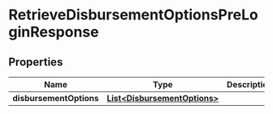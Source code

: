 # RetrieveDisbursementOptionsPreLoginResponse

## Properties
Name | Type | Description | Notes
------------ | ------------- | ------------- | -------------
**disbursementOptions** | [**List&lt;DisbursementOptions&gt;**](DisbursementOptions.md) |  |  [optional]

